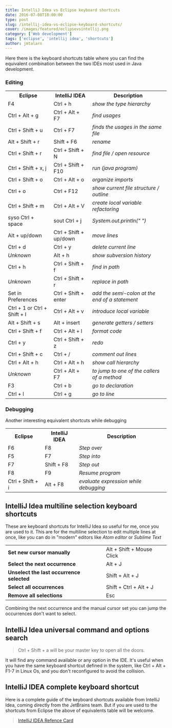```yaml
---
title: IntelliJ Idea vs Eclipse keyboard shortcuts
date: 2016-07-08T18:00:00
type: post
slug: /intellij-idea-vs-eclipse-keyboard-shortcuts/
cover: /images/featured/eclipsevsintellij.png
category: ['Web development']
tags: ['eclipse', 'intellij idea', 'shortcuts']
author: jmtalarn
---
```

Here there is the keyboard shortcuts table where you can find the equivalent combination between the two IDEs most used in Java development.<!--more-->
<h3 id="editing">Editing</h3>
<table>
<tr>
<th>Eclipse</th>
<th>IntelliJ IDEA</th>
<th>Description</th>
</tr>
<tr>
<td>F4</td>
<td>Ctrl + h</td>
<td><i>show the type hierarchy</i></td>
</tr>
<tr>
<td>Ctrl + Alt + g</td>
<td>Ctrl + Alt + F7</td>
<td><i>find usages</i></td>
</tr>
<tr>
<td>Ctrl + Shift + u</td>
<td>Ctrl + F7</td>
<td><i>finds the usages in the same file</i></td>
</tr>
<tr>
<td>Alt + Shift + r</td>
<td>Shift + F6</td>
<td><i>rename</i></td>
</tr>
<tr>
<td>Ctrl + Shift + r</td>
<td>Ctrl + Shift + N</td>
<td><i>find file / open resource</i></td>
</tr>
<tr>
<td>Ctrl + Shift + x, j</td>
<td>Ctrl + Shift + F10</td>
<td><i>run (java program)</i></td>
</tr>
<tr>
<td>Ctrl + Shift + o</td>
<td>Ctrl + Alt + o</td>
<td><i>organize imports</i></td>
</tr>
<tr>
<td>Ctrl + o</td>
<td>Ctrl + F12</td>
<td><i>show current file structure / outline</i></td>
</tr>
<tr>
<td>Ctrl + Shift + m</td>
<td>Ctrl + Alt + V</td>
<td><i>create local variable refactoring</i></td>
</tr>
<tr>
<td>syso Ctrl + space</td>
<td>sout Ctrl + j</td>
<td><i>System.out.println(" ")</i></td>
</tr>
<tr>
<td>Alt + up/down</td>
<td>Ctrl + Shift + up/down</td>
<td><i>move lines</i></td>
</tr>
<tr>
<td>Ctrl + d</td>
<td>Ctrl + y</td>
<td><i>delete current line</i></td>
</tr>
<tr>
<td><i>Unknown</i></td>
<td>Alt + h</td>
<td><i>show subversion history</i></td>
</tr>
<tr>
<td>Ctrl + h</td>
<td>Ctrl + Shift + f</td>
<td><i>find in path</i></td>
</tr>
<tr>
<td><i>Unknown</i></td>
<td>Ctrl + Shift + r</td>
<td><i>replace in path</i></td>
</tr>
<tr>
<td>Set in Preferences</td>
<td>Ctrl + Shift + enter</td>
<td><i>add the semi-colon at the end of a statement</i></td>
</tr>
<tr>
<td>Ctrl + 1 or Ctrl + Shift + l</td>
<td>Ctrl + Alt + v</td>
<td><i>introduce local variable</i></td>
</tr>
<tr>
<td>Alt + Shift + s</td>
<td>Alt + insert</td>
<td><i>generate getters / setters</i></td>
</tr>
<tr>
<td>Ctrl + Shift + f</td>
<td>Ctrl + Alt + l</td>
<td><i>format code</i></td>
</tr>
<tr>
<td>Ctrl + y</td>
<td>Ctrl + Shift + z</td>
<td><i>redo</i></td>
</tr>
<tr>
<td>Ctrl + Shift + c</td>
<td>Ctrl + /</td>
<td><i>comment out lines </i></td>
</tr>
<tr>
<td>Ctrl + Alt + h</td>
<td>Ctrl + Alt + h</td>
<td><i>show call hierarchy</i></td>
</tr>
<tr>
<td><i>Unknown</i></td>
<td>Ctrl + Alt + F7</td>
<td><i>to jump to one of the callers of a method</i></td>
</tr>
<tr>
<td>F3</td>
<td>Ctrl + b</td>
<td><i>go to declaration</i></td>
</tr>
<tr>
<td>Ctrl + l</td>
<td>Ctrl + g</td>
<td><i>go to line</i></td>
</tr>
</table>
<h3 id="debugging">Debugging</h3>
<p>Another interesting equivalent shortcuts while debugging</p>
<table>
<tr>
<th>Eclipse</th>
<th>IntelliJ IDEA</th>
<th>Description</th>
</tr>
<tr>
<td>F6</td>
<td>F8</td>
<td><i>Step over</i></td>
</tr>
<tr>
<td>F5</td>
<td>F7</td>
<td><i>Step into</i></td>
</tr>
<tr>
<td>F7</td>
<td>Shift + F8</td>
<td><i>Step out</i></td>
</tr>
<tr>
<td>F8</td>
<td>F9</td>
<td><i>Resume program</i></td>
</tr>
<tr>
<td>Ctrl + Shift + i</td>
<td>Alt + F8</td>
<td><i>evaluate expression while debugging</i></td>
</tr>
</table>
<h2 id="intellijideamultilineselectionkeyboardshortcuts">IntelliJ Idea multiline selection keyboard shortcuts</h2>
<p>These are keyboard shortcuts for IntelliJ Idea so useful for me, once you are used to it. This are for the multiline selection to edit multiple lines at once, like you can do in "modern" editors like <em>Atom editor</em> or <em>Sublime Text</em></p>
<table>
<tr>
<td><strong>Set new cursor manually</strong></td>
<td>Alt + Shift + Mouse Click </td>
</tr>
<tr>
<td><strong>Select the next occurrence</strong></td>
<td> Alt + J </td>
</tr>
<tr>
<td><strong>Unselect the last occurrence selected</strong></td>
<td> Shift + Alt + J</td>
</tr>
<tr>
<td><strong>Select all occurrences</strong></td>
<td> Shift + Ctrl + Alt + J </td>
</tr>
<tr>
<td><strong>Remove all selections</strong></td>
<td> Esc</td>
</tr>
</table>
<p>Combining the next occurrence and the manual cursor set you can jump the occurrences don't want to select. </p>
<h2 id="intellijideauniversalcommandandoptionssearch">IntelliJ Idea universal command and options search</h2>
<blockquote>
<p>Ctrl + Shift + a will be your master key to open all the doors. </p>
</blockquote>
<p>It will find any command available or any option in the IDE. It's useful when you have the same keyboard shortcut defined in the system, like Ctrl + Alt + F1-7 in Linux Os, and you don't reconfigured to avoid the collision.</p>
<h2 id="intellijideacompletekeyboardshortcut">IntelliJ IDEA complete keyboard shortcut</h2>
<p>Here is a complete guide of the keyboard shortcuts available from IntelliJ Idea, coming directly from the JetBrains team. But if you are used to the shortcuts from Eclipse the above of equivalents table will be welcome.  </p>
<blockquote>
<p><a href="https://resources.jetbrains.com/images/products/intellij-idea/IntelliJIDEA_ReferenceCard.pdf">IntelliJ IDEA Refence Card</a></p>
</blockquote>
